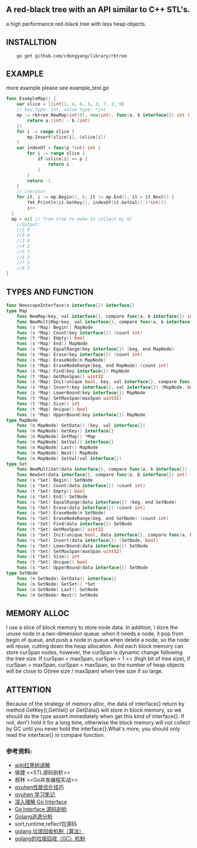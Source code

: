 ## A red-black tree with an API similar to C++ STL's.
a high performance red-black tree with less heap objects.
## INSTALLTION
```
    go get github.com/cdongyang/library/rbtree
```

## EXAMPLE
more example please see example_test.go
```go
func ExampleMap() {
	var slice = []int{1, 4, 6, 5, 3, 7, 2, 9}
	// key type: int, value type: *int
	mp := rbtree.NewMap(int(0), new(int), func(a, b interface{}) int {
		return a.(int) - b.(int)
	})
	for i := range slice {
		mp.Insert(slice[i], &slice[i])
	}
	var indexOf = func(p *int) int {
		for i := range slice {
			if &slice[i] == p {
				return i
			}
		}
		return -1
	}
	// iterator
	for it, i := mp.Begin(), 0; it != mp.End(); it = it.Next() {
		fmt.Println(it.GetKey(), indexOf(it.GetVal().(*int)))
		i++
  }
  mp = nil // free tree to make it collect by GC
	//Output:
	//1 0
	//2 6
	//3 4
	//4 1
	//5 3
	//6 2
	//7 5
	//9 7
}
```

## TYPES AND FUNCTION
```go
func NoescapeInterface(x interface{}) interface{}
type Map
    func NewMap(key, val interface{}, compare func(a, b interface{}) int) *Map
    func NewMultiMap(key, val interface{}, compare func(a, b interface{}) int) *Map
    func (s *Map) Begin() MapNode
    func (s *Map) Count(key interface{}) (count int)
    func (t *Map) Empty() bool
    func (s *Map) End() MapNode
    func (s *Map) EqualRange(key interface{}) (beg, end MapNode)
    func (s *Map) Erase(key interface{}) (count int)
    func (s *Map) EraseNode(n MapNode)
    func (s *Map) EraseNodeRange(beg, end MapNode) (count int)
    func (s *Map) Find(key interface{}) MapNode
    func (t *Map) GetMaxSpan() uint32
    func (s *Map) Init(unique bool, key, val interface{}, compare func(a, b interface{}) int)
    func (s *Map) Insert(key interface{}, val interface{}) (MapNode, bool)
    func (s *Map) LowerBound(key interface{}) MapNode
    func (t *Map) SetMaxSpan(maxSpan uint32)
    func (t *Map) Size() int
    func (t *Map) Unique() bool
    func (s *Map) UpperBound(key interface{}) MapNode
type MapNode
    func (n MapNode) GetData() (key, val interface{})
    func (n MapNode) GetKey() interface{}
    func (n MapNode) GetMap() *Map
    func (n MapNode) GetVal() interface{}
    func (n MapNode) Last() MapNode
    func (n MapNode) Next() MapNode
    func (n MapNode) SetVal(val interface{})
type Set
    func NewMultiSet(data interface{}, compare func(a, b interface{}) int) *Set
    func NewSet(data interface{}, compare func(a, b interface{}) int) *Set
    func (s *Set) Begin() SetNode
    func (s *Set) Count(data interface{}) (count int)
    func (t *Set) Empty() bool
    func (s *Set) End() SetNode
    func (s *Set) EqualRange(data interface{}) (beg, end SetNode)
    func (s *Set) Erase(data interface{}) (count int)
    func (s *Set) EraseNode(n SetNode)
    func (s *Set) EraseNodeRange(beg, end SetNode) (count int)
    func (s *Set) Find(data interface{}) SetNode
    func (t *Set) GetMaxSpan() uint32
    func (s *Set) Init(unique bool, data interface{}, compare func(a, b interface{}) int)
    func (s *Set) Insert(data interface{}) (SetNode, bool)
    func (s *Set) LowerBound(data interface{}) SetNode
    func (t *Set) SetMaxSpan(maxSpan uint32)
    func (t *Set) Size() int
    func (t *Set) Unique() bool
    func (s *Set) UpperBound(data interface{}) SetNode
type SetNode
    func (n SetNode) GetData() interface{}
    func (n SetNode) GetSet() *Set
    func (n SetNode) Last() SetNode
    func (n SetNode) Next() SetNode
```

## MEMORY ALLOC
I use a slice of block memory to store node data. In addition, i store the unuse node in a two-dimension queue. when it needs a node, it pop from begin of queue, and push a node in queue when delete a node, so the node will reuse, cutting down the heap allocation. And each block memory can store curSpan nodes, however, the curSpan is dynamic change following the tree size. If curSpan < maxSpan, curSpan = 1 << (high bit of tree size), if curSpan > maxSpan, curSpan = maxSpan, so the number of heap objects will be close to O(tree size / maxSpan) when tree size if so large.

## ATTENTION
Because of the strategy of memory alloc, the data of interface{} return by method GetKey(),GetVal() or GetData() will store in block memory, so we should do the type assert immediately when get this kind of interface{}. If not, don't hold it for a long time, otherwise the block memory will not collect by GC until you never hold the interface{}.What's more, you should only read the interface{} in compare function.

### 参考资料:
- [wiki红黑树讲解]( https://zh.wikipedia.org/wiki/%E7%BA%A2%E9%BB%91%E6%A0%91)
- 侯捷 <<STL源码剖析>>
- 郝林 <<Go并发编程实战>>
- [qyuhen性能优化技巧](https://www.jianshu.com/u/44d32fdece77)
- [qyuhen 学习笔记](https://github.com/qyuhen/book)
- [深入理解 Go Interface](http://legendtkl.com/2017/06/12/understanding-golang-interface/)
- [Go Interface 源码剖析](http://legendtkl.com/2017/07/01/golang-interface-implement/)
- [Golang逃逸分析](https://gocn.io/article/355)
- sort,runtime,reflect包源码
- [golang 垃圾回收机制（算法）](https://lengzzz.com/note/gc-in-golang)
- [golang的垃圾回收（GC）机制]( http://blog.csdn.net/liangzhiyang/article/details/52670021)

